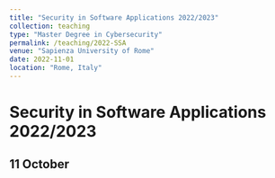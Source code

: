```yaml
---
title: "Security in Software Applications 2022/2023"
collection: teaching
type: "Master Degree in Cybersecurity"
permalink: /teaching/2022-SSA
venue: "Sapienza University of Rome"
date: 2022-11-01
location: "Rome, Italy"
---
```


# Security in Software Applications 2022/2023

## 11 October
